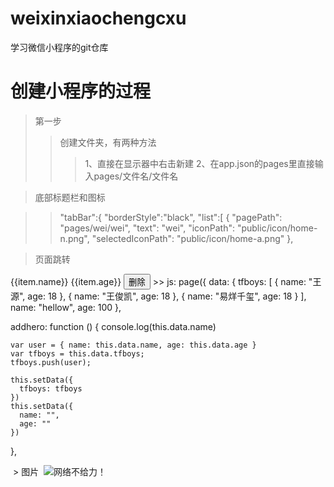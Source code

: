 # weixinxiaochengcxu
学习微信小程序的git仓库

# 创建小程序的过程
> 第一步
>> 创建文件夹，有两种方法
>>> 1、直接在显示器中右击新建
>>> 2、在app.json的pages里直接输入pages/文件名/文件名

> 底部标题栏和图标


>>  "tabBar":{
    "borderStyle":"black",
    "list":[
      {
        "pagePath": "pages/wei/wei",
        "text": "wei",
        "iconPath": "public/icon/home-n.png",
        "selectedIconPath": "public/icon/home-a.png"
      },
          
> 页面跳转


>> <navigator  wx:for="{{tfboys}}" url='../detail/detail?name={{item.name}}&age={{item.age}}'>
  <view class='list-item' wx:for="{{tfboys}}">
     <view class='item-name'>{{item.name}}</view>
    <view class='item-age'>{{item.age}}</view>
    <button bindtap='delete'>删除</button>
  </view>
   </navigator>
 >> js:  
     page({
  data: {
    tfboys: [
      { name: "王源", age: 18 },
      { name: "王俊凯", age: 18 },
      { name: "易烊千玺", age: 18 }
    ],
    name: "hellow",
    age: 100
  },

  addhero: function () {
    console.log(this.data.name)

    var user = { name: this.data.name, age: this.data.age }
    var tfboys = this.data.tfboys;
    tfboys.push(user);

    this.setData({
      tfboys: tfboys
    })
    this.setData({
      name: "",
      age: ""
    })
  },
  
  
  > 图片
  ![网络不给力！](/public/icon/03.png)
   
